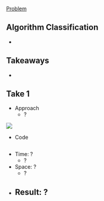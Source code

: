[Problem](https://leetcode.com/problems/URL_PLACEHOLDER/)

## Algorithm Classification
-

## Takeaways
-

## Take 1
- Approach
    - ?

![](img-1.jpg)
- Code
```python

```
- Time: ?
    - ?
- Space: ?
    - ?
- Result: ?
    -

